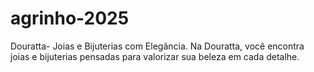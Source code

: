 # agrinho-2025
Douratta- Joias e Bijuterias com Elegância. Na Douratta, você encontra joias e bijuterias pensadas para valorizar sua beleza em cada detalhe.
